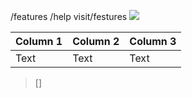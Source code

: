 /features
/help
visit/festures
![](https://)

| Column 1 | Column 2 | Column 3 |
| -------- | -------- | -------- |
| Text     | Text     | Text     |
> []